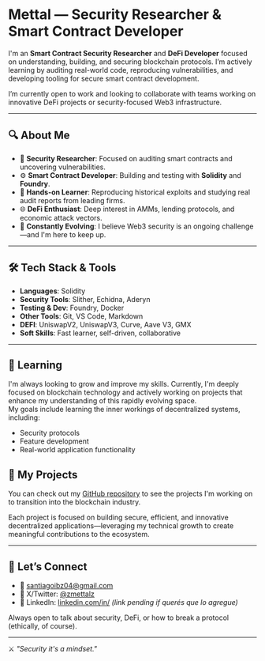 #  Mettal — Security Researcher & Smart Contract Developer

I'm an **Smart Contract Security Researcher** and **DeFi Developer** focused on understanding, building, and securing blockchain protocols. I’m actively learning by auditing real-world code, reproducing vulnerabilities, and developing tooling for secure smart contract development.

I’m currently open to work and looking to collaborate with teams working on innovative DeFi projects or security-focused Web3 infrastructure.

---

## 🔍 About Me

- 🔐 **Security Researcher**: Focused on auditing smart contracts and uncovering vulnerabilities.
- ⚙️ **Smart Contract Developer**: Building and testing with **Solidity** and **Foundry**.
- 🔬 **Hands-on Learner**: Reproducing historical exploits and studying real audit reports from leading firms.
- 🌐 **DeFi Enthusiast**: Deep interest in AMMs, lending protocols, and economic attack vectors.
- 🧠 **Constantly Evolving**: I believe Web3 security is an ongoing challenge—and I'm here to keep up.

---

## 🛠️ Tech Stack & Tools

- **Languages**: Solidity  
- **Security Tools**: Slither, Echidna, Aderyn  
- **Testing & Dev**: Foundry, Docker  
- **Other Tools**: Git, VS Code, Markdown  
- **DEFI**: UniswapV2, UniswapV3, Curve, Aave V3, GMX
- **Soft Skills**: Fast learner, self-driven, collaborative

---
## 🌱 Learning

I'm always looking to grow and improve my skills. Currently, I'm deeply focused on blockchain technology and actively working on projects that enhance my understanding of this rapidly evolving space.  
My goals include learning the inner workings of decentralized systems, including:

- Security protocols  
- Feature development  
- Real-world application functionality  

## 🚀 My Projects

You can check out my [GitHub repository](https://github.com/santiagoib?tab=repositories) to see the projects I'm working on to transition into the blockchain industry.

Each project is focused on building secure, efficient, and innovative decentralized applications—leveraging my technical growth to create meaningful contributions to the ecosystem.

---

## 🤝 Let’s Connect

- 📧 santiagoibz04@gmail.com  
- 🧠 X/Twitter: [@zmettalz](https://twitter.com/zmettalz)  
- 🔗 LinkedIn: [linkedin.com/in/](https://linkedin.com/in/) _(link pending if querés que lo agregue)_

Always open to talk about security, DeFi, or how to break a protocol (ethically, of course).

---

⚔️ _"Security it's a mindset."_  
